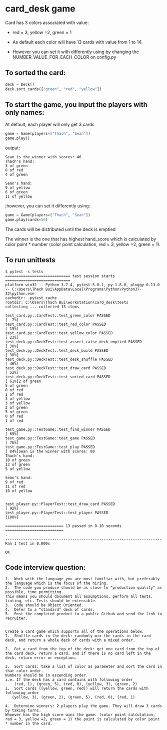 # card_desk game

Card has 3 colors associated with value:
* red = 3, yellow =2, green = 1

* As default each color will have 13 cards with value from 1 to 14.

* However you can set it with differently using by changing the NUMBER_VALUE_FOR_EACH_COLOR on config.py

## To sorted the card:
```python
deck = Deck()
deck.sort_cards(["green", "red", "yellow"])
```


## To start the game, you input the players with only names:
At default, each player will only get 3 cards
```python
game = Game(players=["Thach", "Sean"])
game.play()
```


output:
```
Sean is the winner with scores: 46
Thach's hand:
3 of green
8 of red
4 of green

Sean's hand:
9 of yellow
6 of green
11 of yellow
```


;however, you can set it differently using:
```python
game = Game(players=["Thach", "Sean"])
game.play(cards=50)
```

The cards will be distributed until the deck is emptied

The winner is the one that has highest hand_score which is calculated by color point * number (color point calculation, red = 3, yellow =2, green = 1).

## To run unittests
```
$ pytest -s tests
============================= test session starts =============================
platform win32 -- Python 3.7.4, pytest-5.0.1, py-1.8.0, pluggy-0.13.0 -- C:\Users\Thach Bui\AppData\Local\Programs\Python\Python37-32\python.exe
cachedir: .pytest_cache
rootdir: C:\Users\Thach Bui\workstation\card_desk\tests
collecting ... collected 13 items

test_card.py::CardTest::test_green_color PASSED                          [  7%]
test_card.py::CardTest::test_red_color PASSED                            [ 15%]
test_card.py::CardTest::test_yellow_color PASSED                         [ 23%]
test_deck.py::DeckTest::test_assert_raise_deck_emptied PASSED            [ 30%]
test_deck.py::DeckTest::test_deck_build PASSED                           [ 38%]
test_deck.py::DeckTest::test_desk_shuffle PASSED                         [ 46%]
test_deck.py::DeckTest::test_draw_card PASSED                            [ 53%]
test_deck.py::DeckTest::test_sorted_card PASSED                          [ 61%]2 of green
5 of green
0 of red
1 of red
3 of yellow
3 of yellow
2 of green
5 of green
0 of red
1 of red

test_game.py::TestGame::test_find_winner PASSED                          [ 69%]
test_game.py::TestGame::test_game PASSED                                 [ 76%]
test_game.py::TestGame::test_play PASSED                                 [ 84%]Sean is the winner with scores: 80
Thach's hand:
10 of green
13 of green
5 of yellow

Sean's hand:
9 of red
11 of red
10 of yellow


test_player.py::PlayerTest::test_draw_card PASSED                        [ 92%]
test_player.py::PlayerTest::test_player PASSED                           [100%]

========================== 13 passed in 0.10 seconds ==========================
.
----------------------------------------------------------------------
Ran 1 test in 0.000s

OK
```

## Code interview question:
```
1.	Work with the language you are most familiar with, but preferably the language which is the focus of the hiring.
2.	The code you produce should be as close to “production quality” as possible, time permitting.
This means you should document all assumptions, perform all tests, linting, etc. Tests should be extensible.
3.	Code should be Object Oriented.
4.	Defer to a “standard” deck of cards.
5.	Post the completed product to a public Github and send the link to recruiter.


Create a card game which supports all of the operations below.
1.	Shuffle cards in the deck: randomly mix the cards in the card deck, and return a whole deck of cards with a mixed order.

2.	Get a card from the top of the deck: get one card from the top of the card deck, return a card, and if there is no card left in the deck, return error or exception. 

3.	Sort cards: take a list of color as parameter and sort the card in that color order.
Numbers should be in ascending order. 
i.e. If the deck has a card contains with following order 
    (red, 1), (green, 5), (red, 0), (yellow, 3), (green, 2)
i.	Sort cards ([yellow, green, red]) will return the cards with following order
   (yellow, 3), (green, 2), (green, 5), (red, 0), (red, 1) 

4.	Determine winners: 2 players play the game. They will draw 3 cards by taking turns.
Whoever has the high score wins the game. (color point calculation, red = 3, yellow =2, green = 1) the point is calculated by color point * number in the card.  

```

